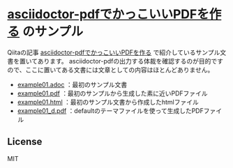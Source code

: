 # [asciidoctor-pdfでかっこいいPDFを作る](https://qiita.com/drafts/67774c5ebd41467b83e2/) のサンプル

Qiitaの記事 [asciidoctor-pdfでかっこいいPDFを作る](https://qiita.com/drafts/67774c5ebd41467b83e2/) で紹介しているサンプル文書を置いてあります。
asciidoctor-pdfの出力する体裁を確認するのが目的ですので、ここに置いてある文書には文章としての内容はほとんどありません。

* [example01.adoc](example01.adoc) ：最初のサンプル文書
* [example01.pdf](example01.pdf) ：最初のサンプルから生成した素に近いPDFファイル
* [example01.html](example01.html) ：最初のサンプル文書から作成したhtmlファイル
* [example01_d.pdf](example01_d.pdf) ：defaultのテーマファイルを使って生成したPDFファイル

## License
MIT
